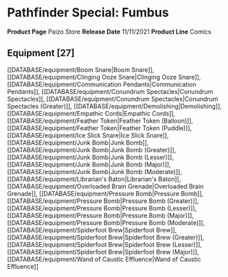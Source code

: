 ﻿---
id: '105'
name: Pathfinder Special. Fumbus
rarity: Common
type: Source

---
# Pathfinder Special: Fumbus

**Product Page** Paizo Store
**Release Date** 11/11/2021
**Product Line** Comics

## Equipment [27]

[[DATABASE/equipment/Boom Snare|Boom Snare]], [[DATABASE/equipment/Clinging Ooze Snare|Clinging Ooze Snare]], [[DATABASE/equipment/Communication Pendants|Communication Pendants]], [[DATABASE/equipment/Conundrum Spectacles|Conundrum Spectacles]], [[DATABASE/equipment/Conundrum Spectacles|Conundrum Spectacles (Greater)]], [[DATABASE/equipment/Demolishing|Demolishing]], [[DATABASE/equipment/Empathic Cords|Empathic Cords]], [[DATABASE/equipment/Feather Token|Feather Token (Balloon)]], [[DATABASE/equipment/Feather Token|Feather Token (Puddle)]], [[DATABASE/equipment/Ice Slick Snare|Ice Slick Snare]], [[DATABASE/equipment/Junk Bomb|Junk Bomb]], [[DATABASE/equipment/Junk Bomb|Junk Bomb (Greater)]], [[DATABASE/equipment/Junk Bomb|Junk Bomb (Lesser)]], [[DATABASE/equipment/Junk Bomb|Junk Bomb (Major)]], [[DATABASE/equipment/Junk Bomb|Junk Bomb (Moderate)]], [[DATABASE/equipment/Librarian's Baton|Librarian's Baton]], [[DATABASE/equipment/Overloaded Brain Grenade|Overloaded Brain Grenade]], [[DATABASE/equipment/Pressure Bomb|Pressure Bomb]], [[DATABASE/equipment/Pressure Bomb|Pressure Bomb (Greater)]], [[DATABASE/equipment/Pressure Bomb|Pressure Bomb (Lesser)]], [[DATABASE/equipment/Pressure Bomb|Pressure Bomb (Major)]], [[DATABASE/equipment/Pressure Bomb|Pressure Bomb (Moderate)]], [[DATABASE/equipment/Spiderfoot Brew|Spiderfoot Brew]], [[DATABASE/equipment/Spiderfoot Brew|Spiderfoot Brew (Greater)]], [[DATABASE/equipment/Spiderfoot Brew|Spiderfoot Brew (Lesser)]], [[DATABASE/equipment/Spiderfoot Brew|Spiderfoot Brew (Major)]], [[DATABASE/equipment/Wand of Caustic Effluence|Wand of Caustic Effluence]]